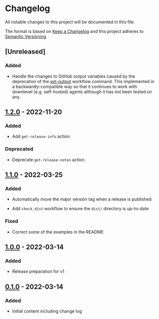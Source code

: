 # Changelog

All notable changes to this project will be documented in this file.

The format is based on [Keep a Changelog](http://keepachangelog.com/)
and this project adheres to [Semantic Versioning](http://semver.org/).

## [Unreleased]

### Added

- Handle the changes to GitHub output variables caused by the deprecation of the
  [set-output](https://github.blog/changelog/2022-10-11-github-actions-deprecating-save-state-and-set-output-commands/)
  workflow command. This implemented in a backwardly-compatible way so that it continues to work with downlevel (e.g.
  self-hosted) agents although it has not been tested on any.

## [1.2.0] - 2022-11-20

### Added

- Add `get-release-info` action.

### Deprecated

- Deprecate `get-release-notes` action.

## [1.1.0] - 2022-03-25

### Added

- Automatically move the major version tag when a release is published

- Add `check_dist` workflow to ensure the `dist/` directory is up-to-date

### Fixed

- Correct some of the examples in the README

## [1.0.0] - 2022-03-14

### Added

- Release preparation for v1

## [0.1.0] - 2022-03-14

### Added

- Initial content including change log

[1.2.0]: https://github.com/release-flow/keep-a-changelog-action/compare/v1.1.0...v1.2.0

[1.1.0]: https://github.com/release-flow/keep-a-changelog-action/compare/v1.0.0...v1.1.0

[1.0.0]: https://github.com/release-flow/keep-a-changelog-action/compare/v0.1.0...v1.0.0

[0.1.0]: https://github.com/release-flow/keep-a-changelog-action/releases/tag/v0.1.0
